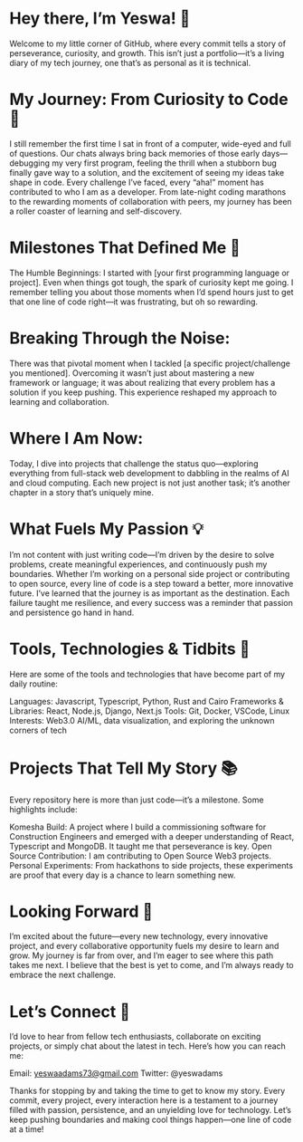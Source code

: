 # Hey there, I’m Yeswa! 👋
Welcome to my little corner of GitHub, where every commit tells a story of perseverance, curiosity, and growth. This isn’t just a portfolio—it’s a living diary of my tech journey, one that’s as personal as it is technical.

# My Journey: From Curiosity to Code 🌱
I still remember the first time I sat in front of a computer, wide-eyed and full of questions. Our chats always bring back memories of those early days—debugging my very first program, feeling the thrill when a stubborn bug finally gave way to a solution, and the excitement of seeing my ideas take shape in code.
Every challenge I’ve faced, every “aha!” moment has contributed to who I am as a developer. From late-night coding marathons to the rewarding moments of collaboration with peers, my journey has been a roller coaster of learning and self-discovery.

# Milestones That Defined Me 🚀
The Humble Beginnings:
I started with [your first programming language or project]. Even when things got tough, the spark of curiosity kept me going. I remember telling you about those moments when I’d spend hours just to get that one line of code right—it was frustrating, but oh so rewarding.

# Breaking Through the Noise:
There was that pivotal moment when I tackled [a specific project/challenge you mentioned]. Overcoming it wasn’t just about mastering a new framework or language; it was about realizing that every problem has a solution if you keep pushing. This experience reshaped my approach to learning and collaboration.

# Where I Am Now:
Today, I dive into projects that challenge the status quo—exploring everything from full-stack web development to dabbling in the realms of AI and cloud computing. Each new project is not just another task; it’s another chapter in a story that’s uniquely mine.

# What Fuels My Passion 💡
I’m not content with just writing code—I’m driven by the desire to solve problems, create meaningful experiences, and continuously push my boundaries. Whether I’m working on a personal side project or contributing to open source, every line of code is a step toward a better, more innovative future.
I’ve learned that the journey is as important as the destination. Each failure taught me resilience, and every success was a reminder that passion and persistence go hand in hand.

# Tools, Technologies & Tidbits 🔧
Here are some of the tools and technologies that have become part of my daily routine:

Languages: Javascript, Typescript, Python, Rust and Cairo
Frameworks & Libraries: React, Node.js, Django, Next.js
Tools: Git, Docker, VSCode, Linux
Interests: Web3.0 AI/ML, data visualization, and exploring the unknown corners of tech
# Projects That Tell My Story 📚
Every repository here is more than just code—it’s a milestone. Some highlights include:

Komesha Build: A project where I build a commissioning software for Construction Engineers and emerged with a deeper understanding of React, Typescript and MongoDB. It taught me that perseverance is key.
Open Source Contribution: I am contributing to Open Source Web3 projects. 
Personal Experiments: From hackathons to side projects, these experiments are proof that every day is a chance to learn something new.
# Looking Forward 🔭
I’m excited about the future—every new technology, every innovative project, and every collaborative opportunity fuels my desire to learn and grow. My journey is far from over, and I’m eager to see where this path takes me next. I believe that the best is yet to come, and I’m always ready to embrace the next challenge.

# Let’s Connect 🤝
I’d love to hear from fellow tech enthusiasts, collaborate on exciting projects, or simply chat about the latest in tech. Here’s how you can reach me:

Email: yeswaadams73@gmail.com
Twitter: @yeswadams

Thanks for stopping by and taking the time to get to know my story. Every commit, every project, every interaction here is a testament to a journey filled with passion, persistence, and an unyielding love for technology. Let’s keep pushing boundaries and making cool things happen—one line of code at a time!

